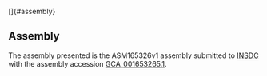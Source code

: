 []{#assembly}

Assembly
--------

The assembly presented is the ASM165326v1 assembly submitted to
[INSDC](http://www.insdc.org) with the assembly accession
[GCA\_001653265.1](http://www.ebi.ac.uk/ena/data/view/GCA_001653265.1).

